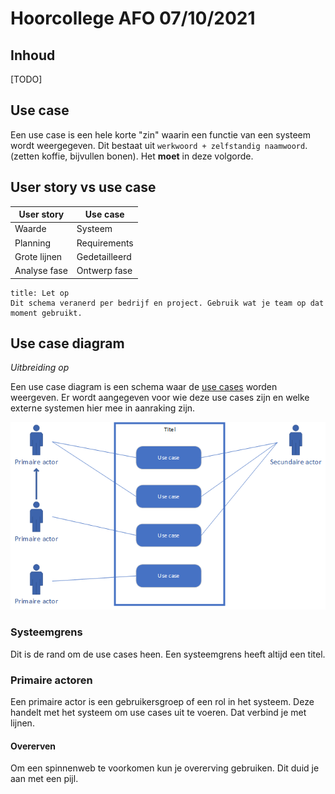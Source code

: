 # Hoorcollege AFO 07/10/2021

## Inhoud

[TODO]

## Use case

Een use case is een hele korte "zin" waarin een functie van een systeem wordt weergegeven. Dit bestaat uit `werkwoord + zelfstandig naamwoord`. (zetten koffie, bijvullen bonen). Het **moet** in deze volgorde.

## User story vs use case

| User story   | Use case      |
| ------------ | ------------- |
| Waarde       | Systeem       |
| Planning     | Requirements  |
| Grote lijnen | Gedetailleerd |
| Analyse fase | Ontwerp fase  |

```ad-warning
title: Let op
Dit schema veranerd per bedrijf en project. Gebruik wat je team op dat moment gebruikt.
```

## Use case diagram

_Uitbreiding op_

Een use case diagram is een schema waar de [use cases](#Use%20case) worden weergeven. Er wordt aangegeven voor wie deze use cases zijn en welke externe systemen hier mee in aanraking zijn.

![](../../assets/afo/2021-10-07/use-case-diagram.png)

### Systeemgrens

Dit is de rand om de use cases heen. Een systeemgrens heeft altijd een titel.

### Primaire actoren

Een primaire actor is een gebruikersgroep of een rol in het systeem. Deze handelt met het systeem om use cases uit te voeren. Dat verbind je met lijnen.

#### Overerven

Om een spinnenweb te voorkomen kun je overerving gebruiken. Dit duid je aan met een pijl.

##

